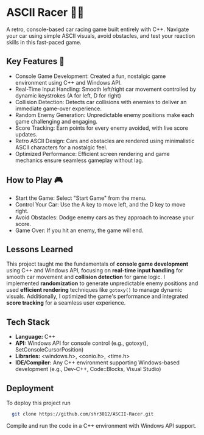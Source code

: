 
# ASCII Racer 🚗💨

A retro, console-based car racing game built entirely with C++. Navigate your car using simple ASCII visuals, avoid obstacles, and test your reaction skills in this fast-paced game.


## Key Features 🚀

- Console Game Development: Created a fun, nostalgic game environment using C++ and Windows API. 
- Real-Time Input Handling: Smooth left/right car movement controlled by dynamic keystrokes (A for left, D for right)
- Collision Detection: Detects car collisions with enemies to deliver an immediate game-over experience.
- Random Enemy Generation: Unpredictable enemy positions make each game challenging and engaging.
- Score Tracking: Earn points for every enemy avoided, with live score updates.
- Retro ASCII Design: Cars and obstacles are rendered using minimalistic ASCII characters for a nostalgic feel.
- Optimized Performance: Efficient screen rendering and game mechanics ensure seamless gameplay without lag.


## How to Play 🎮

- Start the Game: Select "Start Game" from the menu.
- Control Your Car: Use the A key to move left, and the D key to move right.
- Avoid Obstacles: Dodge enemy cars as they approach to increase your score.
- Game Over: If you hit an enemy, the game will end.


## Lessons Learned

This project taught me the fundamentals of **console game development** using C++ and Windows API, focusing on **real-time input handling** for smooth car movement and **collision detection** for game logic. I implemented **randomization** to generate unpredictable enemy positions and used **efficient rendering** techniques like `gotoxy()` to manage dynamic visuals. Additionally, I optimized the game's performance and integrated **score tracking** for a seamless user experience.


## Tech Stack
- **Language:** C++
- **API:** Windows API for console control (e.g., gotoxy(), SetConsoleCursorPosition)
- **Libraries:** <windows.h>, <conio.h>, <time.h>
- **IDE/Compiler:** Any C++ environment supporting Windows-based development (e.g., Dev-C++, Code::Blocks, Visual Studio)


## Deployment

To deploy this project run

```bash
  git clone https://github.com/shr3012/ASCII-Racer.git
```

Compile and run the code in a C++ environment with Windows API support.
